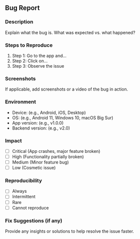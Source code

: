 ## Bug Report

### Description
Explain what the bug is. What was expected vs. what happened?

### Steps to Reproduce
1. Step 1: Go to the app and...
2. Step 2: Click on...
3. Step 3: Observe the issue

### Screenshots
If applicable, add screenshots or a video of the bug in action.

### Environment
- Device: (e.g., Android, iOS, Desktop)
- OS: (e.g., Android 11, Windows 10, macOS Big Sur)
- App version: (e.g., v1.0.0)
- Backend version: (e.g., v2.0)

### Impact
- [ ] Critical (App crashes, major feature broken)
- [ ] High (Functionality partially broken)
- [ ] Medium (Minor feature bug)
- [ ] Low (Cosmetic issue)

### Reproducibility
- [ ] Always
- [ ] Intermittent
- [ ] Rare
- [ ] Cannot reproduce

### Fix Suggestions (if any)
Provide any insights or solutions to help resolve the issue faster.
